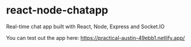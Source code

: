 # react-node-chatapp
Real-time chat app built with React, Node, Express and Socket.IO

You can test out the app here:
https://practical-austin-49ebb1.netlify.app/
